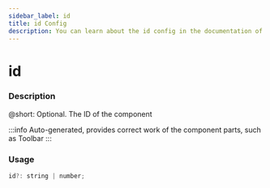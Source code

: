 ```yaml
---
sidebar_label: id
title: id Config
description: You can learn about the id config in the documentation of the DHTMLX JavaScript To Do List library. Browse developer guides and API reference, try out code examples and live demos, and download a free 30-day evaluation version of DHTMLX To Do List.
---
```


# id

### Description

@short: Optional. The ID of the component

:::info
Auto-generated, provides correct work of the component parts, such as Toolbar
:::

### Usage

~~~js
id?: string | number;
~~~

